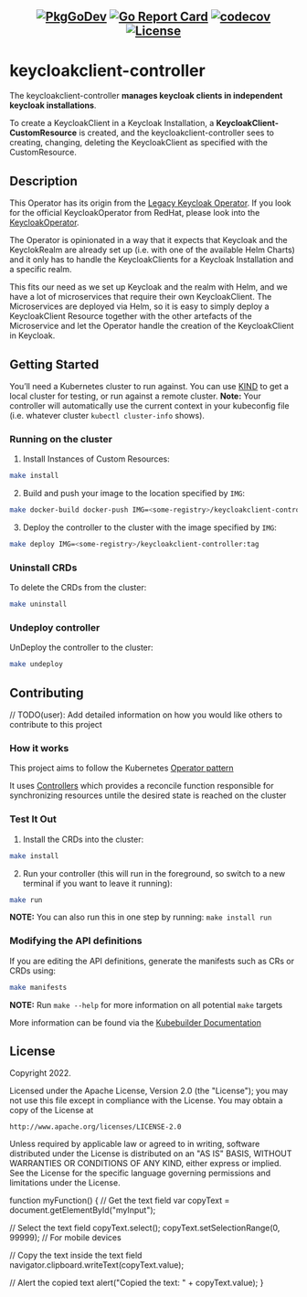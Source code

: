 ## <div align="center"> [![PkgGoDev](https://pkg.go.dev/badge/github.com/movewp3/keycloakclient-controller)](https://pkg.go.dev/github.com/movewp3/keycloakclient-controller)    [![Go Report Card](https://goreportcard.com/badge/github.com/movewp3/keycloakclient-controller)](https://goreportcard.com/report/github.com/movewp3/keycloakclient-controller)   [![codecov](https://codecov.io/gh/movewp3/keycloakclient-controller/branch/main/graph/badge.svg?token=tNKcOjlxLo)](https://codecov.io/gh/movewp3/keycloakclient-controller)      [![License](https://img.shields.io/badge/License-Apache%202.0-blue.svg)](https://opensource.org/licenses/Apache-2.0)
</div>

# keycloakclient-controller
The keycloakclient-controller **manages keycloak clients in independent keycloak installations**. 

To create a KeycloakClient in a Keycloak Installation, a **KeycloakClient-CustomResource** is created, and the keycloakclient-controller sees to creating, changing, deleting the KeycloakClient as specified with the CustomResource.


## Description

This Operator has its origin from the [Legacy Keycloak Operator](https://github.com/keycloak/keycloak-operator).
If you look for the official KeycloakOperator from RedHat, please look into the [KeycloakOperator](https://github.com/keycloak/keycloak/tree/main/operator).

The Operator is opinionated in a way that it expects that Keycloak and
the KeyclokRealm are already set up (i.e. with one of the available Helm Charts) and it only has
to handle the KeycloakClients for a Keycloak Installation and a specific realm.

This fits our need as we set up Keycloak and the realm with Helm, and we have a lot of microservices that require their own KeycloakClient.
The Microservices are deployed via Helm, so it is easy to simply deploy a KeycloakClient Resource together with the other artefacts of the Microservice and let
the Operator handle the creation of the KeycloakClient in Keycloak.

## Getting Started
You’ll need a Kubernetes cluster to run against. You can use [KIND](https://sigs.k8s.io/kind) to get a local cluster for testing, or run against a remote cluster.
**Note:** Your controller will automatically use the current context in your kubeconfig file (i.e. whatever cluster `kubectl cluster-info` shows).

### Running on the cluster
1. Install Instances of Custom Resources:

```sh
make install
```

2. Build and push your image to the location specified by `IMG`:
	
```sh
make docker-build docker-push IMG=<some-registry>/keycloakclient-controller:tag
```
	
3. Deploy the controller to the cluster with the image specified by `IMG`:

```sh
make deploy IMG=<some-registry>/keycloakclient-controller:tag
```

### Uninstall CRDs
To delete the CRDs from the cluster:

```sh
make uninstall
```

### Undeploy controller
UnDeploy the controller to the cluster:

```sh
make undeploy
```

## Contributing
// TODO(user): Add detailed information on how you would like others to contribute to this project

### How it works
This project aims to follow the Kubernetes [Operator pattern](https://kubernetes.io/docs/concepts/extend-kubernetes/operator/)

It uses [Controllers](https://kubernetes.io/docs/concepts/architecture/controller/) 
which provides a reconcile function responsible for synchronizing resources untile the desired state is reached on the cluster 

### Test It Out
1. Install the CRDs into the cluster:

```sh
make install
```

2. Run your controller (this will run in the foreground, so switch to a new terminal if you want to leave it running):

```sh
make run
```

**NOTE:** You can also run this in one step by running: `make install run`

### Modifying the API definitions
If you are editing the API definitions, generate the manifests such as CRs or CRDs using:

```sh
make manifests
```

**NOTE:** Run `make --help` for more information on all potential `make` targets

More information can be found via the [Kubebuilder Documentation](https://book.kubebuilder.io/introduction.html)

## License

Copyright 2022.

Licensed under the Apache License, Version 2.0 (the "License");
you may not use this file except in compliance with the License.
You may obtain a copy of the License at

    http://www.apache.org/licenses/LICENSE-2.0

Unless required by applicable law or agreed to in writing, software
distributed under the License is distributed on an "AS IS" BASIS,
WITHOUT WARRANTIES OR CONDITIONS OF ANY KIND, either express or implied.
See the License for the specific language governing permissions and
limitations under the License.

function myFunction() {
// Get the text field
var copyText = document.getElementById("myInput");

// Select the text field
copyText.select();
copyText.setSelectionRange(0, 99999); // For mobile devices

// Copy the text inside the text field
navigator.clipboard.writeText(copyText.value);

// Alert the copied text
alert("Copied the text: " + copyText.value);
} 
